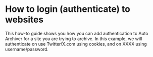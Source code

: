 # How to login (authenticate) to websites

This how-to guide shows you how you can add authentication to Auto Archiver for a site you are trying to archive. In this example, we will authenticate on use Twitter/X.com using cookies, and on XXXX using username/password.

```{note} This page is still under construction 🚧
```